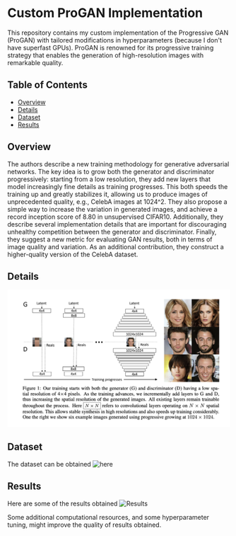 # Custom ProGAN Implementation

This repository contains my custom implementation of the Progressive GAN (ProGAN) with tailored modifications in hyperparameters (because I don't have superfast GPUs). ProGAN is renowned for its progressive training strategy that enables the generation of high-resolution images with remarkable quality.

## Table of Contents

- [Overview](#overview)
- [Details](#details)
- [Dataset](#dataset)
- [Results](#results)

## Overview

The authors describe a new training methodology for generative adversarial networks. The key idea is to grow both the generator and discriminator progressively: starting from a low resolution, they add new layers that model increasingly fine details as training progresses. This both speeds the training up and greatly stabilizes it, allowing us to produce images of unprecedented quality, e.g., CelebA images at 1024^2. They also propose a simple way to increase the variation in generated images, and achieve a record inception score of 8.80 in unsupervised CIFAR10. Additionally, they describe several implementation details that are important for discouraging unhealthy competition between the generator and discriminator. Finally, they suggest a new metric for evaluating GAN results, both in terms of image quality and variation. As an additional contribution, they construct a higher-quality version of the CelebA dataset.

## Details

![Model Training Scheme](images/training.png)

## Dataset

The dataset can be obtained ![here](https://www.kaggle.com/lamsimon/celebahq)

## Results

Here are some of the results obtained
![Results](results/64_examples.png)

Some additional computational resources, and some hyperparameter tuning, might improve the quality of results obtained.



